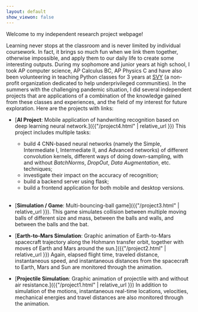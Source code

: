 ```yaml
---
layout: default
show_viewon: false
---
```


Welcome to my independent research project webpage!

Learning never stops at the classroom and is never limited by individual coursework. In fact, it brings so much fun when we link them together, otherwise impossible, and apply them to our daily life to create some interesting outputs. During my sophomore and junior years at high school, I took AP computer science, AP Calculus BC, AP Physics C and have also been volunteering in teaching Python classes for 3 years at [SVY](https://www.siliconvalleyyouth.com/classes.html) (a non-profit organization dedicated to help underprivileged communities). In the summers with the challenging pandemic situation, I did several independent projects that are applications of a combination of the knowledge gained from these classes and experiences, and the field of my interest for future exploration. Here are the projects with links:

*   [**AI Project**: Mobile application of handwriting recognition based on deep learning neural network.]({{"/project4.html" | relative_url }}) This project includes multiple tasks: <br>
    *   build 4 CNN-based neural networks (namely the Simple, Intermediate I, Intermediate II, and Advanced networks) of different convolution kernels, different ways of doing down-sampling, with and without _BatchNorms_, _DropOut_, _Data Augmentation_, etc. techniques; <br/>
    *   investigate their impact on the accuracy of recognition; <br/>
    *   build a backend server using flask; <br/>
    *   build a frontend application for both mobile and desktop versions. <br/>  <br/>

*   [**Simulation / Game**: Multi-bouncing-ball game]({{"/project3.html" | relative_url }}). This game simulates collision between multiple moving balls of different size and mass, between the balls and walls, and between the balls and the bat. 

*   [**Earth-to-Mars Simulation**: Graphic animation of Earth-to-Mars spacecraft trajectory along the Hohmann transfer orbit, together with moves of Earth and Mars around the sun.]({{"/project2.html" | relative_url }}) Again, elapsed flight time, traveled distance, instantaneous speed, and instantaneous distances from the spacecraft to Earth, Mars and Sun are monitored through the animation. 

*   [**Projectile Simulation**: Graphic animation of projectile with and without air resistance.]({{"/project1.html" | relative_url }}) In addition to simulation of the motions, instantaneous real-time locations, velocities, mechanical energies and travel distances are also monitored through the animation. 



<br/>
<br/>

